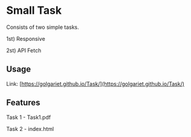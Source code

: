 # Small Task

Consists of two simple tasks.

1st) Responsive

2st) API Fetch

## Usage

Link: [https://golgariet.github.io/Task/](https://golgariet.github.io/Task/)

## Features

Task 1 - Task1.pdf

Task 2 - index.html
